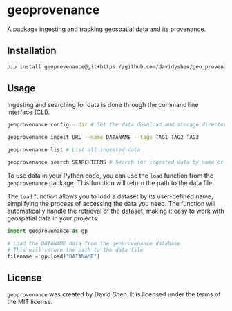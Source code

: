 # geoprovenance

A package ingesting and tracking geospatial data and its provenance.

## Installation

```bash
pip install geoprovenance@git+https://github.com/davidyshen/geo_provenance
```

## Usage

Ingesting and searching for data is done through the command line interface (CLI).

```bash
geoprovenance config --dir # Set the data download and storage directory

geoprovenance ingest URL --name DATANAME --tags TAG1 TAG2 TAG3

geoprovenance list # List all ingested data

geoprovenance search SEARCHTERMS # Search for ingested data by name or tags
```

To use data in your Python code, you can use the `load` function from the `geoprovenance` package. This function will return the path to the data file.

The `load` function allows you to load a dataset by its user-defined name, simplifying the process of accessing the data you need. The function will automatically handle the retrieval of the dataset, making it easy to work with geospatial data in your projects.

```python
import geoprovenance as gp

# Load the DATANAME data from the geoprovenance database
# This will return the path to the data file
filename = gp.load("DATANAME")
```

## License

`geoprovenance` was created by David Shen. It is licensed under the terms of the MIT license.
